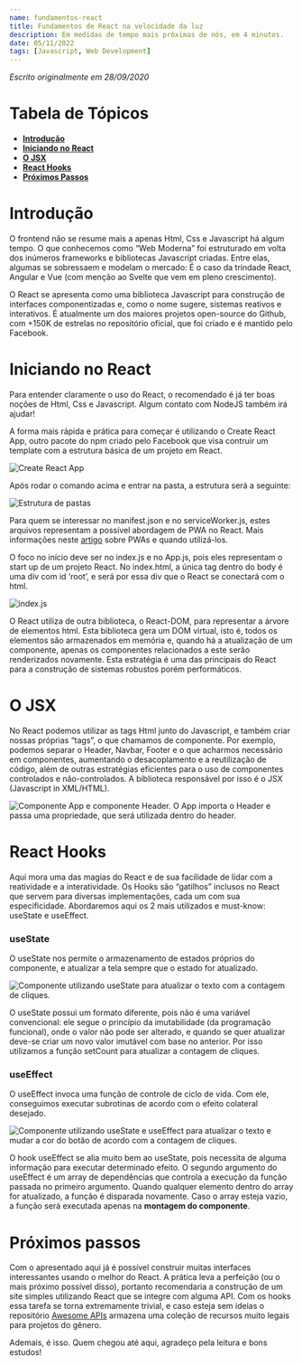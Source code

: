 ```yaml
---
name: fundamentos-react
title: Fundamentos de React na velocidade da luz
description: Em medidas de tempo mais próximas de nós, em 4 minutos.
date: 05/11/2022
tags: [Javascript, Web Development]
---
```


*Escrito originalmente em 28/09/2020*

# Tabela de Tópicos
- [**Introdução**](#introdução)
- [**Iniciando no React**](#iniciando-no-react)
- [**O JSX**](#o-jsx)
- [**React Hooks**](#react-hooks)
- [**Próximos Passos**](#próximos-passos)

# Introdução
O frontend não se resume mais a apenas Html, Css e Javascript há algum tempo. O que conhecemos como “Web Moderna” foi estruturado em volta dos inúmeros frameworks e bibliotecas Javascript criadas. Entre elas, algumas se sobressaem e modelam o mercado: É o caso da trindade React, Angular e Vue (com menção ao Svelte que vem em pleno crescimento).

O React se apresenta como uma biblioteca Javascript para construção de interfaces componentizadas e, como o nome sugere, sistemas reativos e interativos. É atualmente um dos maiores projetos open-source do Github, com +150K de estrelas no repositório oficial, que foi criado e é mantido pelo Facebook.

# Iniciando no React
Para entender claramente o uso do React, o recomendado é já ter boas noções de Html, Css e Javascript. Algum contato com NodeJS também irá ajudar!

A forma mais rápida e prática para começar é utilizando o Create React App, outro pacote do npm criado pelo Facebook que visa contruir um template com a estrutura básica de um projeto em React.

![Create React App](../img/fundamentos-react-1.png)

Após rodar o comando acima e entrar na pasta, a estrutura será a seguinte:

![Estrutura de pastas](../img/fundamentos-react-2.png)

Para quem se interessar no manifest.json e no serviceWorker.js, estes arquivos representam a possível abordagem de PWA no React. Mais informações neste [artigo](https://medium.com/@victoriwakawa/como-transformar-sua-aplica%C3%A7%C3%A3o-reactjs-em-um-pwa-e-ser%C3%A1-que-voc%C3%AA-deve-fazer-isso-567a8552c96d) sobre PWAs e quando utilizá-los.

O foco no início deve ser no index.js e no App.js, pois eles representam o start up de um projeto React. No index.html, a única tag dentro do body é uma div com id ‘root’, e será por essa div que o React se conectará com o html.

![index.js](../img/fundamentos-react-3.png)

O React utiliza de outra biblioteca, o React-DOM, para representar a árvore de elementos html. Esta biblioteca gera um DOM virtual, isto é, todos os elementos são armazenados em memória e, quando há a atualização de um componente, apenas os componentes relacionados a este serão renderizados novamente. Esta estratégia é uma das principais do React para a construção de sistemas robustos porém performáticos.

# O JSX
No React podemos utilizar as tags Html junto do Javascript, e também criar nossas próprias “tags”, o que chamamos de componente. Por exemplo, podemos separar o Header, Navbar, Footer e o que acharmos necessário em componentes, aumentando o desacoplamento e a reutilização de código, além de outras estratégias eficientes para o uso de componentes controlados e não-controlados. A biblioteca responsável por isso é o JSX (Javascript in XML/HTML).

![Componente App e componente Header. O App importa o Header e passa uma propriedade, que será utilizada dentro do header.](../img/fundamentos-react-4.png)

# React Hooks
Aqui mora uma das magias do React e de sua facilidade de lidar com a reatividade e a interatividade. Os Hooks são “gatilhos” inclusos no React que servem para diversas implementações, cada um com sua especificidade. Abordaremos aqui os 2 mais utilizados e must-know: useState e useEffect.

### useState

O useState nos permite o armazenamento de estados próprios do componente, e atualizar a tela sempre que o estado for atualizado.

![Componente utilizando useState para atualizar o texto com a contagem de cliques.](../img/fundamentos-react-5.png)

O useState possui um formato diferente, pois não é uma variável convencional: ele segue o princípio da imutabilidade (da programação funcional), onde o valor não pode ser alterado, e quando se quer atualizar deve-se criar um novo valor imutável com base no anterior. Por isso utilizamos a função setCount para atualizar a contagem de cliques.

### useEffect

O useEffect invoca uma função de controle de ciclo de vida. Com ele, conseguimos executar subrotinas de acordo com o efeito colateral desejado.

![Componente utilizando useState e useEffect para atualizar o texto e mudar a cor do botão de acordo com a contagem de cliques.](../img/fundamentos-react-6.png)

O hook useEffect se alia muito bem ao useState, pois necessita de alguma informação para executar determinado efeito. O segundo argumento do useEffect é um array de dependências que controla a execução da função passada no primeiro argumento. Quando qualquer elemento dentro do array for atualizado, a função é disparada novamente. Caso o array esteja vazio, a função será executada apenas na **montagem do componente**.

# Próximos passos

Com o apresentado aqui já é possível construir muitas interfaces interessantes usando o melhor do React. A prática leva a perfeição (ou o mais próximo possível disso), portanto recomendaria a construção de um site simples utilizando React que se integre com alguma API. Com os hooks essa tarefa se torna extremamente trivial, e caso esteja sem ideias o repositório [Awesome APIs](https://github.com/TonnyL/Awesome_APIs) armazena uma coleção de recursos muito legais para projetos do gênero.

Ademais, é isso. Quem chegou até aqui, agradeço pela leitura e bons estudos!